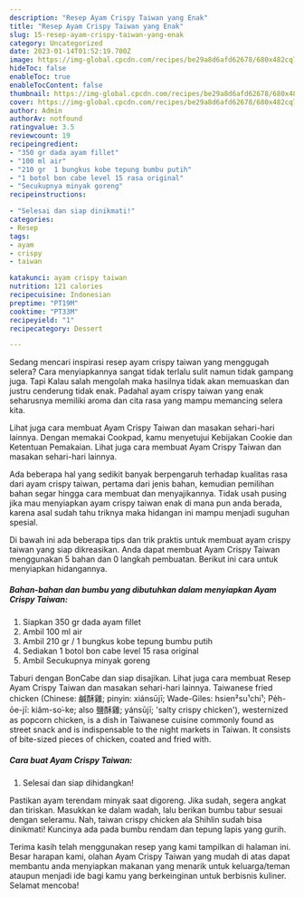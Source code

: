 ```yaml
---
description: "Resep Ayam Crispy Taiwan yang Enak"
title: "Resep Ayam Crispy Taiwan yang Enak"
slug: 15-resep-ayam-crispy-taiwan-yang-enak
category: Uncategorized
date: 2023-01-14T01:52:19.700Z
image: https://img-global.cpcdn.com/recipes/be29a8d6afd62678/680x482cq70/ayam-crispy-taiwan-foto-resep-utama.jpg
hideToc: false
enableToc: true
enableTocContent: false
thumbnail: https://img-global.cpcdn.com/recipes/be29a8d6afd62678/680x482cq70/ayam-crispy-taiwan-foto-resep-utama.jpg
cover: https://img-global.cpcdn.com/recipes/be29a8d6afd62678/680x482cq70/ayam-crispy-taiwan-foto-resep-utama.jpg
author: Admin
authorAv: notfound
ratingvalue: 3.5
reviewcount: 19
recipeingredient:
- "350 gr dada ayam fillet"
- "100 ml air"
- "210 gr  1 bungkus kobe tepung bumbu putih"
- "1 botol bon cabe level 15 rasa original"
- "Secukupnya minyak goreng"
recipeinstructions:

- "Selesai dan siap dinikmati!"
categories:
- Resep
tags:
- ayam
- crispy
- taiwan

katakunci: ayam crispy taiwan 
nutrition: 121 calories
recipecuisine: Indonesian
preptime: "PT19M"
cooktime: "PT33M"
recipeyield: "1"
recipecategory: Dessert

---
```



Sedang mencari inspirasi resep ayam crispy taiwan yang menggugah selera? Cara menyiapkannya sangat tidak terlalu sulit namun tidak gampang juga. Tapi Kalau salah mengolah maka hasilnya tidak akan memuaskan dan justru cenderung tidak enak. Padahal ayam crispy taiwan yang enak seharusnya memiliki aroma dan cita rasa yang mampu memancing selera kita.


Lihat juga cara membuat Ayam Crispy Taiwan dan masakan sehari-hari lainnya. Dengan memakai Cookpad, kamu menyetujui Kebijakan Cookie dan Ketentuan Pemakaian. Lihat juga cara membuat Ayam Crispy Taiwan dan masakan sehari-hari lainnya.

Ada beberapa hal yang sedikit banyak berpengaruh terhadap kualitas rasa dari ayam crispy taiwan, pertama dari jenis bahan, kemudian pemilihan bahan segar hingga cara membuat dan menyajikannya. Tidak usah pusing jika mau menyiapkan ayam crispy taiwan enak di mana pun anda berada, karena asal sudah tahu triknya maka hidangan ini mampu menjadi suguhan spesial.


Di bawah ini ada beberapa tips dan trik praktis untuk membuat ayam crispy taiwan yang siap dikreasikan. Anda dapat membuat Ayam Crispy Taiwan menggunakan 5 bahan dan 0 langkah pembuatan. Berikut ini cara untuk menyiapkan hidangannya.

<!--inarticleads1-->

##### Bahan-bahan dan bumbu yang dibutuhkan dalam menyiapkan Ayam Crispy Taiwan:

1. Siapkan 350 gr dada ayam fillet
1. Ambil 100 ml air
1. Ambil 210 gr / 1 bungkus kobe tepung bumbu putih
1. Sediakan 1 botol bon cabe level 15 rasa original
1. Ambil Secukupnya minyak goreng


Taburi dengan BonCabe dan siap disajikan. Lihat juga cara membuat Resep Ayam Crispy Taiwan dan masakan sehari-hari lainnya. Taiwanese fried chicken (Chinese: 鹹酥雞; pinyin: xiánsūjī; Wade-Giles: hsien²su¹chi¹; Pe̍h-ōe-jī: kiâm-so͘-ke; also 鹽酥雞; yánsūjī; &#39;salty crispy chicken&#39;), westernized as popcorn chicken, is a dish in Taiwanese cuisine commonly found as street snack and is indispensable to the night markets in Taiwan. It consists of bite-sized pieces of chicken, coated and fried with. 

<!--inarticleads2-->

##### Cara buat Ayam Crispy Taiwan:


1. Selesai dan siap dihidangkan!

Pastikan ayam terendam minyak saat digoreng. Jika sudah, segera angkat dan tiriskan. Masukkan ke dalam wadah, lalu berikan bumbu tabur sesuai dengan seleramu. Nah, taiwan crispy chicken ala Shihlin sudah bisa dinikmati! Kuncinya ada pada bumbu rendam dan tepung lapis yang gurih. 

Terima kasih telah menggunakan resep yang kami tampilkan di halaman ini. Besar harapan kami, olahan Ayam Crispy Taiwan yang mudah di atas dapat membantu anda menyiapkan makanan yang menarik untuk keluarga/teman ataupun menjadi ide bagi kamu yang berkeinginan untuk berbisnis kuliner. Selamat mencoba!
